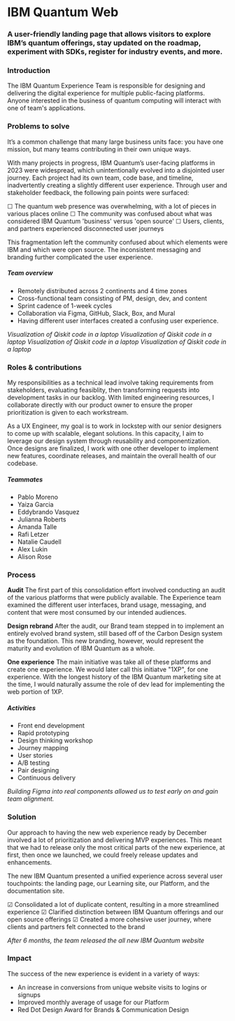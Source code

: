 # IBM Quantum Web

### A user-friendly landing page that allows visitors to explore IBM’s quantum offerings, stay updated on the roadmap, experiment with SDKs, register for industry events, and more.

### Introduction

The IBM Quantum Experience Team is responsible for designing and delivering the digital experience for multiple public-facing platforms. Anyone interested in the business of quantum computing will interact with one of team's applications.

### Problems to solve

It’s a common challenge that many large business units face: you have one mission, but many teams contributing in their own unique ways.

With many projects in progress, IBM Quantum’s user-facing platforms in 2023 were widespread, which unintentionally evolved into a disjointed user journey. Each project had its own team, code base, and timeline, inadvertently creating a slightly different user experience. Through user and stakeholder feedback, the following pain points were surfaced:

☐ The quantum web presence was overwhelming, with a lot of pieces in various places online
☐ The community was confused about what was considered IBM Quantum 'business' versus 'open source'
☐ Users, clients, and partners experienced disconnected user journeys

This fragmentation left the community confused about which elements were IBM and which were open source. The inconsistent messaging and branding further complicated the user experience.

##### Team overview

- Remotely distributed across 2 continents and 4 time zones
- Cross-functional team consisting of PM, design, dev, and content
- Sprint cadence of 1-week cycles
- Collaboration via Figma, GitHub, Slack, Box, and Mural
- Having different user interfaces created a confusing user experience.

_Visualization of Qiskit code in a laptop_
_Visualization of Qiskit code in a laptop_
_Visualization of Qiskit code in a laptop_
_Visualization of Qiskit code in a laptop_

### Roles & contributions

My responsibilities as a technical lead involve taking requirements from stakeholders, evaluating feasiblity, then transforming requests into development tasks in our backlog. With limited engineering resources, I collaborate directly with our product owner to ensure the proper prioritization is given to each workstream.

As a UX Engineer, my goal is to work in lockstep with our senior designers to come up with scalable, elegant solutions. In this capacity, I aim to leverage our design system through reusability and componentization. Once designs are finalized, I work with one other developer to implement new features, coordinate releases, and maintain the overall health of our codebase.

##### Teammates

- Pablo Moreno
- Yaiza Garcia
- Eddybrando Vasquez
- Julianna Roberts
- Amanda Talle
- Rafi Letzer
- Natalie Caudell
- Alex Lukin
- Alison Rose

### Process

**Audit**
The first part of this consolidation effort involved conducting an audit of the various platforms that were publicly available. The Experience team examined the different user interfaces, brand usage, messaging, and content that were most consumed by our intended audiences.

**Design rebrand**
After the audit, our Brand team stepped in to implement an entirely evolved brand system, still based off of the Carbon Design system as the foundation. This new branding, however, would represent the maturity and evolution of IBM Quantum as a whole.

**One experience**
The main initiative was take all of these platforms and create one experience. We would later call this initiatve "1XP", for one experience. With the longest history of the IBM Quantum marketing site at the time, I would naturally assume the role of dev lead for implementing the web portion of 1XP.

##### Activities

- Front end development
- Rapid prototyping
- Design thinking workshop
- Journey mapping
- User stories
- A/B testing
- Pair designing
- Continuous delivery

_Building Figma into real components allowed us to test early on and gain team alignment._

### Solution

Our approach to having the new web experience ready by December involved a lot of prioritization and delivering MVP experiences. This meant that we had to release only the most critical parts of the new experience, at first, then once we launched, we could freely release updates and enhancements.

The new IBM Quantum presented a unified experience across several user touchpoints: the landing page, our Learning site, our Platform, and the documentation site.

☑ Consolidated a lot of duplicate content, resulting in a more streamlined experience
☑ Clarified distinction between IBM Quantum offerings and our open source offerings
☑ Created a more cohesive user journey, where clients and partners felt connected to the brand

_After 6 months, the team released the all new IBM Quantum website_

### Impact

The success of the new experience is evident in a variety of ways:

- An increase in conversions from unique website visits to logins or signups
- Improved monthly average of usage for our Platform
- Red Dot Design Award for Brands & Communication Design
